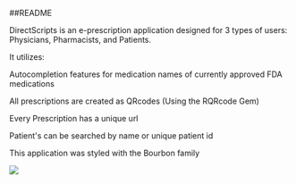 ##README

DirectScripts is an e-prescription application designed for 3 types of users: Physicians, Pharmacists, and Patients.

It utilizes: 

  Autocompletion features for medication names of currently approved FDA medications

  All prescriptions are created as QRcodes (Using the RQRcode Gem)

  Every Prescription has a unique url 

  Patient's can be searched by name or unique patient id

  This application was styled with the Bourbon family
  
![](http://jatin.io/public/DirectScripts.jpg)
